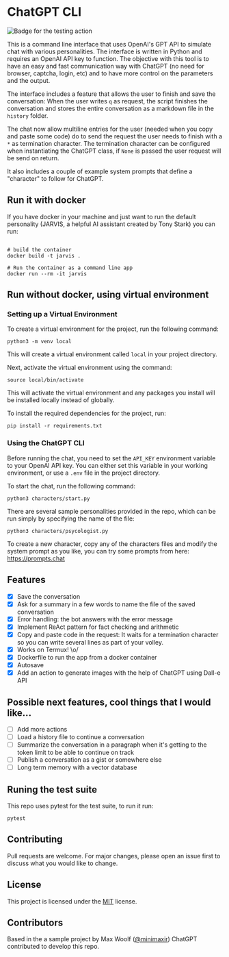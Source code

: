 # ChatGPT CLI

![Badge for the testing action](https://github.com/juanmirod/chatgpt_cli/actions/workflows/python-app.yml/badge.svg)

This is a command line interface that uses OpenAI's GPT API to simulate chat with various personalities. The interface is written in Python and requires an OpenAI API key to function. The objective with this tool is to have an easy and fast communication way with ChatGPT (no need for browser, captcha, login, etc) and to have more control on the parameters and the output.

The interface includes a feature that allows the user to finish and save the conversation:
When the user writes `q` as request, the script finishes the conversation and stores the entire conversation as a markdown file in the `history` folder.

The chat now allow multiline entries for the user (needed when you copy and paste some code) do to send
the request the user needs to finish with a `*` as termination character. The termination character can
be configured when instantiating the ChatGPT class, if `None` is passed the user request will be send on return. 

It also includes a couple of example system prompts that define a "character" to follow for ChatGPT.

## Run it with docker

If you have docker in your machine and just want to run the default personality (JARVIS, a helpful AI assistant created by Tony Stark) you can run:

```

# build the container
docker build -t jarvis .

# Run the container as a command line app
docker run --rm -it jarvis

```

## Run without docker, using virtual environment
### Setting up a Virtual Environment

To create a virtual environment for the project, run the following command:

```
python3 -m venv local
```

This will create a virtual environment called `local` in your project directory.

Next, activate the virtual environment using the command:

```
source local/bin/activate
```

This will activate the virtual environment and any packages you install will be installed locally instead of globally.

To install the required dependencies for the project, run:

```
pip install -r requirements.txt
```

### Using the ChatGPT CLI

Before running the chat, you need to set the `API_KEY` environment variable to your OpenAI API key. You can either set this variable in your working environment, or use a `.env` file in the project directory.

To start the chat, run the following command:

```
python3 characters/start.py
```

There are several sample personalities provided in the repo, which can be run simply by specifying the name of the file:

```
python3 characters/psycologist.py
```

To create a new character, copy any of the characters files and modify the system prompt as you like, you can try some prompts from here: https://prompts.chat

## Features

- [x] Save the conversation
- [x] Ask for a summary in a few words to name the file of the saved conversation
- [x] Error handling: the bot answers with the error message 
- [x] Implement ReAct pattern for fact checking and arithmetic
- [x] Copy and paste code in the request: It waits for a termination character so you can write several lines as part of your volley.
- [x] Works on Termux! \o/
- [x] Dockerfile to run the app from a docker container
- [x] Autosave
- [x] Add an action to generate images with the help of ChatGPT using Dall-e API
  
## Possible next features, cool things that I would like...

- [ ] Add more actions
- [ ] Load a history file to continue a conversation
- [ ] Summarize the conversation in a paragraph when it's getting to the token limit to be able to continue on track
- [ ] Publish a conversation as a gist or somewhere else
- [ ] Long term memory with a vector database

## Runing the test suite

This repo uses pytest for the test suite, to run it run:

```
pytest
```

## Contributing

Pull requests are welcome. For major changes, please open an issue first to discuss what you would like to change.


## License

This project is licensed under the [MIT](https://choosealicense.com/licenses/mit/) license.

## Contributors

Based in the a sample project by Max Woolf ([@minimaxir](https://minimaxir.com))
ChatGPT contributed to develop this repo.

